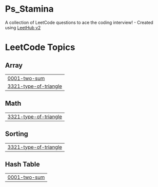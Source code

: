 # Ps_Stamina
A collection of LeetCode questions to ace the coding interview! - Created using [LeetHub v2](https://github.com/arunbhardwaj/LeetHub-2.0)

<!---LeetCode Topics Start-->
# LeetCode Topics
## Array
|  |
| ------- |
| [0001-two-sum](https://github.com/Muawia24/Ps_Stamina/tree/master/0001-two-sum) |
| [3321-type-of-triangle](https://github.com/Muawia24/Ps_Stamina/tree/master/3321-type-of-triangle) |
## Math
|  |
| ------- |
| [3321-type-of-triangle](https://github.com/Muawia24/Ps_Stamina/tree/master/3321-type-of-triangle) |
## Sorting
|  |
| ------- |
| [3321-type-of-triangle](https://github.com/Muawia24/Ps_Stamina/tree/master/3321-type-of-triangle) |
## Hash Table
|  |
| ------- |
| [0001-two-sum](https://github.com/Muawia24/Ps_Stamina/tree/master/0001-two-sum) |
<!---LeetCode Topics End-->